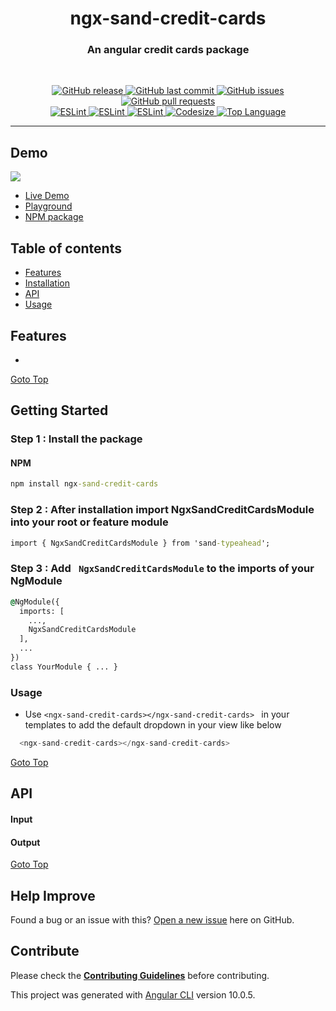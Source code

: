 <!-- ![](./images/preview.png) -->
<h1 align='center'>ngx-sand-credit-cards</h1>

<h3 align="center"> An angular credit cards package</h3>
<br>
<p align="center"> 
  <a href="https://github.com/SandeepBalachandran/ngx-sand-credit-cards/releases/" target="_blank">
    <img alt="GitHub release" src="https://img.shields.io/github/v/release/SandeepBalachandran/ngx-sand-credit-cards?include_prereleases&style=flat-square">
  </a> 

  <a href="https://github.com/SandeepBalachandran/ngx-sand-credit-cards/commits/master" target="_blank">
    <img src="https://img.shields.io/github/last-commit/SandeepBalachandran/ngx-sand-credit-cards?style=flat-square" alt="GitHub last commit">
  </a>

  <a href="https://github.com/SandeepBalachandran/ngx-sand-credit-cards/issues" target="_blank">
    <img src="https://img.shields.io/github/issues/SandeepBalachandran/ngx-sand-credit-cards?style=flat-square&color=red" alt="GitHub issues">
  </a>

  <a href="https://github.com/SandeepBalachandran/ngx-sand-credit-cards/pulls" target="_blank">
    <img src="https://img.shields.io/github/issues-pr/SandeepBalachandran/ngx-sand-credit-cards?style=flat-square&color=blue" alt="GitHub pull requests">
  </a>

  </br>

  <a href="https://standardjs.com" target="_blank">
    <img alt="ESLint" src="https://img.shields.io/badge/code_style-standard-brightgreen.svg?style=flat-square">
  </a>
  
  <a href="" target="_blank">
    <img alt="ESLint" src="https://img.shields.io/github/stars/SandeepBalachandran/ngx-sand-credit-cards">
  </a>
  
  <a href="" target="_blank">
    <img alt="ESLint" src="https://img.shields.io/github/forks/SandeepBalachandran/ngx-sand-credit-cards">
  </a>
   <a href="" target="_blank">
    <img alt="Codesize" src="https://img.shields.io/github/languages/code-size/SandeepBalachandran/ngx-sand-credit-cards.svg">
  </a>
  <a href="" target="_blank">
    <img alt="Top Language" src="https://img.shields.io/github/languages/top/SandeepBalachandran/ngx-sand-credit-cards.svg">
  </a>
  
</p>
<hr>

## Demo 
![](https://github.com/SandeepBalachandran/ngx-sand-credit-cards/blob/master/assets/demo.gif)


* [Live Demo](https://sandeepbalachandran.github.io/ngx-sand-credit-cards/)
* [Playground](https://stackblitz.com/edit/angular-8-ngx-sand-credit-cards)
* [NPM package](https://www.npmjs.com/package/ngx-sand-credit-cards)

## Table of contents
* [Features](#features)
* [Installation](#getting-started)
* [API](#api)
* [Usage](#usage)

## Features
* 

[Goto Top](#table-of-contents)

## Getting Started
### Step 1 : Install the package 
#### NPM
```cmd
npm install ngx-sand-credit-cards
```
### Step 2 : After installation import NgxSandCreditCardsModule into your root or feature module

```cmd
import { NgxSandCreditCardsModule } from 'sand-typeahead';
```
### Step 3 : Add ``` NgxSandCreditCardsModule``` to the imports of your NgModule

```cmd
@NgModule({
  imports: [
    ...,
    NgxSandCreditCardsModule
  ],
  ...
})
class YourModule { ... }
```

### Usage  
* Use ```<ngx-sand-credit-cards></ngx-sand-credit-cards> ``` in your templates to add the default dropdown in your view like below

```ts
  <ngx-sand-credit-cards></ngx-sand-credit-cards>
```
 
[Goto Top](#table-of-contents)
## API

#### Input


 



#### Output

  
  [Goto Top](#table-of-contents)

## Help Improve

Found a bug or an issue with this? [Open a new issue](https://github.com/SandeepBalachandran/ngx-sand-credit-cards/issues) here on GitHub.


## Contribute
Please check the [**Contributing Guidelines**](https://github.com/SandeepBalachandran/ngx-sand-credit-cards/blob/main/CONTRIBUTING.md) before contributing.

This project was generated with [Angular CLI](https://github.com/angular/angular-cli) version 10.0.5. 
